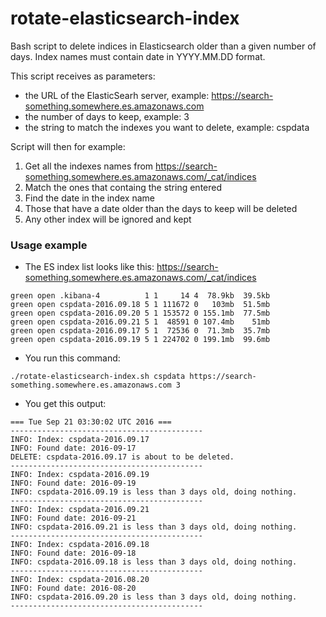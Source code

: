 # rotate-elasticsearch-index
Bash script to delete indices in Elasticsearch older than a given number of days. 
Index names must contain date in YYYY.MM.DD format.
 
This script receives as parameters:

* the URL of the ElasticSearh server, example: https://search-something.somewhere.es.amazonaws.com
* the number of days to keep, example: 3
* the string to match the indexes you want to delete, example: cspdata

Script will then for example:

1. Get all the indexes names from https://search-something.somewhere.es.amazonaws.com/_cat/indices
2. Match the ones that containg the string entered
3. Find the date in the index name
4. Those that have a date older than the days to keep will be deleted
5. Any other index will be ignored and kept

### Usage example

* The ES index list looks like this: https://search-something.somewhere.es.amazonaws.com/_cat/indices

```
green open .kibana-4          1 1     14 4  78.9kb  39.5kb 
green open cspdata-2016.09.18 5 1 111672 0   103mb  51.5mb 
green open cspdata-2016.09.20 5 1 153572 0 155.1mb  77.5mb 
green open cspdata-2016.09.21 5 1  48591 0 107.4mb    51mb 
green open cspdata-2016.09.17 5 1  72536 0  71.3mb  35.7mb 
green open cspdata-2016.09.19 5 1 224702 0 199.1mb  99.6mb 
```

* You run this command:

```
./rotate-elasticsearch-index.sh cspdata https://search-something.somewhere.es.amazonaws.com 3
```

* You get this output:

```
=== Tue Sep 21 03:30:02 UTC 2016 ===
-------------------------------------------
INFO: Index: cspdata-2016.09.17
INFO: Found date: 2016-09-17
DELETE: cspdata-2016.09.17 is about to be deleted.
-------------------------------------------
INFO: Index: cspdata-2016.09.19
INFO: Found date: 2016-09-19
INFO: cspdata-2016.09.19 is less than 3 days old, doing nothing.
-------------------------------------------
INFO: Index: cspdata-2016.09.21
INFO: Found date: 2016-09-21
INFO: cspdata-2016.09.21 is less than 3 days old, doing nothing.
-------------------------------------------
INFO: Index: cspdata-2016.09.18
INFO: Found date: 2016-09-18
INFO: cspdata-2016.09.18 is less than 3 days old, doing nothing.
-------------------------------------------
INFO: Index: cspdata-2016.08.20
INFO: Found date: 2016-08-20
INFO: cspdata-2016.09.20 is less than 3 days old, doing nothing.
-------------------------------------------
```